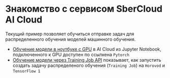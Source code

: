 # Знакомство с сервисом SberCloud AI Cloud

Текущий пример позволяет обучиться отправке задач для распределенного обучения моделей машинного обучения.

* [Обучение модели в ноутбуке с GPU](notebooks_gpu) в AI Cloud из Jupyter Notebook, подключенного к GPU доступен по ссылкена `Pytorch`
* [Обучение модели через Training Job API](job_launch) показывает, как запустить создать задачу распределеного обучения (`Training Job`) на `Horovod` и `TensorFlow 1` 

